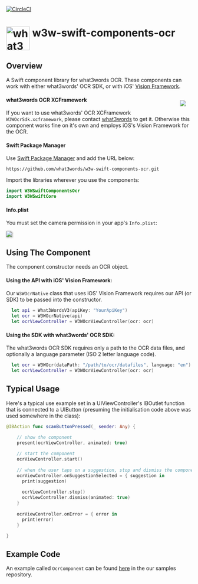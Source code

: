 [![CircleCI](https://dl.circleci.com/status-badge/img/gh/what3words/w3w-swift-components-ocr/tree/main.svg?style=svg)](https://dl.circleci.com/status-badge/redirect/gh/what3words/w3w-swift-components-ocr/tree/main)
# <img valign='top' src="https://what3words.com/assets/images/w3w_square_red.png" width="64" height="64" alt="what3words">&nbsp;w3w-swift-components-ocr

Overview
--------

A Swift component library for what3words OCR.  These components can work with either what3words' OCR SDK, or with iOS' [Vision Framework](https://developer.apple.com/documentation/vision).

<img src="Documentation/screenshot.jpeg" style="float: right; padding: 16px;">

#### what3words OCR XCFramework

If you want to use what3words' OCR XCFramework `W3WOcrSdk.xcframework`, please contact [what3words](https://what3words.com/contact-us/) to get it.  Otherwise this component works fine on it's own and employs iOS's Vision Framework for the OCR.

#### Swift Package Manager

Use [Swift Package Manager](https://developer.apple.com/documentation/xcode/adding_package_dependencies_to_your_app) and add the URL below:

```
https://github.com/what3words/w3w-swift-components-ocr.git
```

Import the libraries wherever you use the components:

```swift
import W3WSwiftComponentsOcr
import W3WSwiftCore
```

#### Info.plist

You must set the camera permission in your app's `Info.plist`:

<img src="Documentation/plist.png" style="filter: drop-shadow(1px 1px 2px gray)">

Using The Component
-------------------

The component constructor needs an OCR object.  

#### Using the API with iOS' Vision Framework:

Our `W3WOcrNative` class that uses iOS' Vision Framework requires our API (or SDK) to be passed into the constructor.

```Swift
  let api = What3WordsV3(apiKey: "YourApiKey")
  let ocr = W3WOcrNative(api)
  let ocrViewController = W3WOcrViewController(ocr: ocr)
```

#### Using the SDK with what3words' OCR SDK:

The what3words OCR SDK requires only a path to the OCR data files, and optionally a language parameter (ISO 2 letter language code).

```Swift
  let ocr = W3WOcr(dataPath: "/path/to/ocr/datafiles", language: "en")
  let ocrViewController = W3WOcrViewController(ocr: ocr)
```

Typical Usage
-------------

Here's a typical use example set in a UIViewController's IBOutlet function that is connected to a UIButton (presuming the initialisation code above was used somewhere in the class):

```Swift
@IBAction func scanButtonPressed(_ sender: Any) {

    // show the component
    present(ocrViewController, animated: true)
    
    // start the component
    ocrViewController.start()
    
    // when the user taps on a suggestion, stop and dismiss the component
    ocrViewController.onSuggestionSelected = { suggestion in
      print(suggestion)
      
      ocrViewController.stop()
      ocrViewController.dismiss(animated: true)
    }
    
    ocrViewController.onError = { error in
      print(error)
    }

}
```

Example Code
------------

An example called `OcrComponent` can be found [here](https://github.com/what3words/w3w-swift-samples) in the our samples repository.

